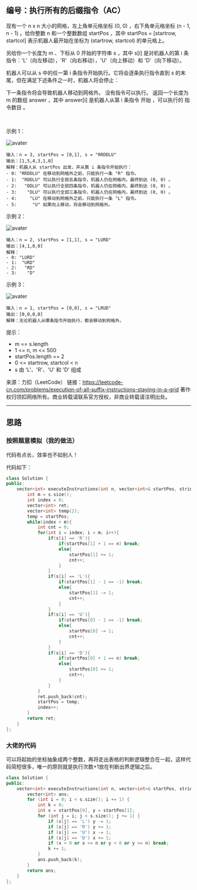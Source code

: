 ## 编号：执行所有的后缀指令（AC）

现有一个 n x n 大小的网格，左上角单元格坐标 (0, 0) ，右下角单元格坐标 (n - 1, n - 1) 。给你整数 n 和一个整数数组 startPos ，其中 startPos = [startrow, startcol] 表示机器人最开始在坐标为 (startrow, startcol) 的单元格上。

另给你一个长度为 m 、下标从 0 开始的字符串 s ，其中 s[i] 是对机器人的第 i 条指令：'L'（向左移动），'R'（向右移动），'U'（向上移动）和 'D'（向下移动）。

机器人可以从 s 中的任一第 i 条指令开始执行。它将会逐条执行指令直到 s 的末尾，但在满足下述条件之一时，机器人将会停止：

下一条指令将会导致机器人移动到网格外。
没有指令可以执行。
返回一个长度为 m 的数组 answer ，其中 answer[i] 是机器人从第 i 条指令 开始 ，可以执行的 指令数目 。

 

示例 1：

![avater](https://assets.leetcode.com/uploads/2021/12/09/1.png)

```
输入：n = 3, startPos = [0,1], s = "RRDDLU"
输出：[1,5,4,3,1,0]
解释：机器人从 startPos 出发，并从第 i 条指令开始执行：
- 0: "RRDDLU" 在移动到网格外之前，只能执行一条 "R" 指令。
- 1:  "RDDLU" 可以执行全部五条指令，机器人仍在网格内，最终到达 (0, 0) 。
- 2:   "DDLU" 可以执行全部四条指令，机器人仍在网格内，最终到达 (0, 0) 。
- 3:    "DLU" 可以执行全部三条指令，机器人仍在网格内，最终到达 (0, 0) 。
- 4:     "LU" 在移动到网格外之前，只能执行一条 "L" 指令。
- 5:      "U" 如果向上移动，将会移动到网格外。
```
示例 2：

![avater](https://assets.leetcode.com/uploads/2021/12/09/2.png)

```
输入：n = 2, startPos = [1,1], s = "LURD"
输出：[4,1,0,0]
解释：
- 0: "LURD"
- 1:  "URD"
- 2:   "RD"
- 3:    "D"
```
示例 3：

![avater](https://assets.leetcode.com/uploads/2021/12/09/3.png)

```
输入：n = 1, startPos = [0,0], s = "LRUD"
输出：[0,0,0,0]
解释：无论机器人从哪条指令开始执行，都会移动到网格外。
```
提示：

* m == s.length
* 1 <= n, m <= 500
* startPos.length == 2
* 0 <= startrow, startcol < n
* s 由 'L'、'R'、'U' 和 'D' 组成


来源：力扣（LeetCode）
链接：https://leetcode-cn.com/problems/execution-of-all-suffix-instructions-staying-in-a-grid
著作权归领扣网络所有。商业转载请联系官方授权，非商业转载请注明出处。

---
## 思路

### 按照题意模拟（我的做法）

代码有点长，效率也不如别人！

代码如下：
```c++
class Solution {
public:
    vector<int> executeInstructions(int n, vector<int>& startPos, string s) {
        int m = s.size();
        int index = 0;
        vector<int> ret;
        vector<int> temp(2);
        temp = startPos;
        while(index < m){
            int cnt = 0;
            for(int i = index; i < m; i++){
                if(s[i] == 'R'){
                    if(startPos[1] + 1 == n) break;
                    else{
                        startPos[1] += 1;
                        cnt++;
                    }
                }
                if(s[i] == 'L'){
                    if(startPos[1] - 1 == -1) break;
                    else{
                        startPos[1] -= 1;
                        cnt++;
                    }
                }
                if(s[i] == 'U'){
                    if(startPos[0] - 1 == -1) break;
                    else{
                        startPos[0] -= 1;
                        cnt++;
                    }
                }
                if(s[i] == 'D'){
                    if(startPos[0] + 1 == n) break;
                    else{
                        startPos[0] += 1;
                        cnt++;
                    }
                }
            }
            ret.push_back(cnt);
            startPos = temp;
            index++;
        }
        return ret;
    }
};
```

### 大佬的代码

可以将起始的坐标抽象成两个整数，再将走出表格的判断逻辑整合在一起，这样代码简短很多，唯一的原则就是执行次数+1放在判断出界逻辑之后。

```c++
class Solution {
public:
    vector<int> executeInstructions(int n, vector<int>& startPos, string s) {
        vector<int> ans;
        for (int i = 0; i < s.size(); i += 1) {
            int k = 0;
            int x = startPos[0], y = startPos[1];
            for (int j = i; j < s.size(); j += 1) {
                if (s[j] == 'L') y -= 1;
                if (s[j] == 'R') y += 1;
                if (s[j] == 'U') x -= 1;
                if (s[j] == 'D') x += 1;
                if (x < 0 or x >= n or y < 0 or y >= n) break;
                k += 1;
            }
            ans.push_back(k);
        }
        return ans;
    }
};
```